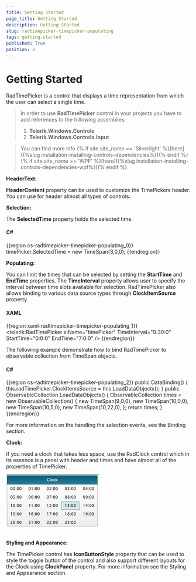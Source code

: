 ```yaml
---
title: Getting Started
page_title: Getting Started
description: Getting Started
slug: radtimepicker-timepicker-populating
tags: getting,started
published: True
position: 2
---
```


# Getting Started

RadTimePicker is a control that displays a time representation from which the user can select a single time.

>In order to use __RadTimePicker__ control in your projects you have to add references to the following assemblies:
>	1. __Telerik.Windows.Controls__
>	1. __Telerik.Windows.Controls.Input__

>	You can find more info {% if site.site_name == 'Silverlight' %}[here]({%slug installation-installing-controls-dependencies%}){% endif %}{% if site.site_name == 'WPF' %}[here]({%slug installation-installing-controls-dependencies-wpf%}){% endif %}.

__HeaderText:__

__HeaderContent__ property can be used to customize the TimePickers header. You can use for header almost all types of controls.

__Selection:__

The __SelectedTime__ property holds the selected time.  

#### __C#__

{{region cs-radtimepicker-timepicker-populating_0}}
	timePicker.SelectedTime = new TimeSpan(3,0,0);
{{endregion}}

__Populating:__

You can limit the times that can be selected by setting the __StartTime__ and __EndTime__ properties. The __TimeInterval__ property allows user to specify the interval between time slots available for selection. RadTimePicker also allows binding to various data source types through __ClockItemSource__ property.

#### __XAML__

{{region xaml-radtimepicker-timepicker-populating_1}}
	<telerik:RadTimePicker x:Name="timePicker" TimeInterval="0:30:0" StartTime="0:0:0" EndTime="7:0:0" />
{{endregion}}

The following example demonstrate how to bind RadTimePicker to observable collection from TimeSpan objects.

#### __C#__

{{region cs-radtimepicker-timepicker-populating_2}}
	public DataBinding()
	{
	    this.radTimePicker.ClockItemsSource = this.LoadDataObjects();
	}
	public ObservableCollection<TimeSpan> LoadDataObjects()
	{
	    ObservableCollection<TimeSpan> times = new ObservableCollection<TimeSpan>()
	    { 
	       new TimeSpan(9,0,0),
	       new TimeSpan(10,0,0),
	       new TimeSpan(10,5,0),
	       new TimeSpan(10,22,0),
	    };
	    return times;
	}
{{endregion}}

For more information on the handling the selection events, see the Binding section.

__Clock:__

If you need a clock that takes less space, use the RadClock control which in its essence is a panel with header and times and have almost all of the properties of TimePicker.

![](images/Clock.jpg)

__Styling and Appearance:__

The TimePicker control has __IconButtonStyle__ property that can be used to style the toggle button of the control and also support different layouts for the Clock using __ClockPanel__ property. For more information see the Styling and Appearance section.